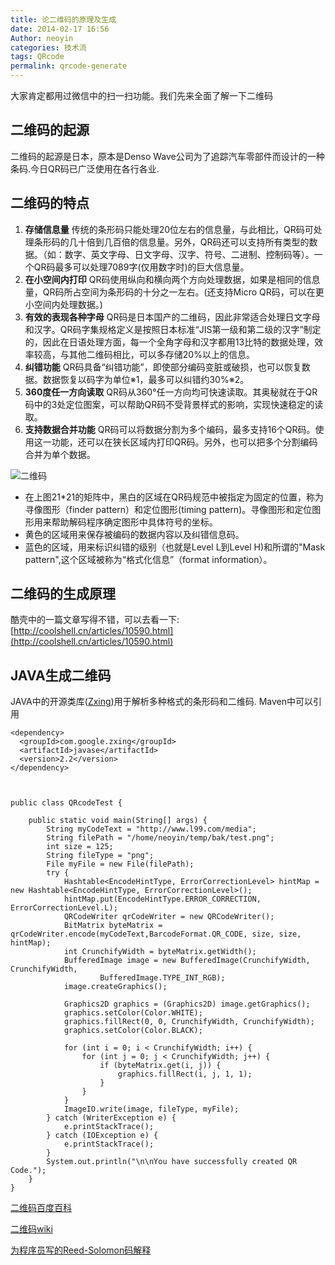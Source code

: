 ```yaml
---
title: 论二维码的原理及生成
date: 2014-02-17 16:56
Author: neoyin
categories: 技术流
tags: QRcode
permalink: qrcode-generate
---
```



大家肯定都用过微信中的扫一扫功能。我们先来全面了解一下二维码

二维码的起源
------------

二维码的起源是日本，原本是Denso
Wave公司为了追踪汽车零部件而设计的一种条码.今日QR码已广泛使用在各行各业.

二维码的特点
------------

1.  **存储信息量**
    传统的条形码只能处理20位左右的信息量，与此相比，QR码可处理条形码的几十倍到几百倍的信息量。另外，QR码还可以支持所有类型的数据。（如：数字、英文字母、日文字母、汉字、符号、二进制、控制码等）。一个QR码最多可以处理7089字(仅用数字时)的巨大信息量。
2.  **在小空间内打印**
    QR码使用纵向和横向两个方向处理数据，如果是相同的信息量，QR码所占空间为条形码的十分之一左右。(还支持Micro
    QR码，可以在更小空间内处理数据。)
3.  **有效的表现各种字母**
    QR码是日本国产的二维码，因此非常适合处理日文字母和汉字。QR码字集规格定义是按照日本标准“JIS第一级和第二级的汉字”制定的，因此在日语处理方面，每一个全角字母和汉字都用13比特的数据处理，效率较高，与其他二维码相比，可以多存储20%以上的信息。
4.  **纠错功能**
    QR码具备“纠错功能”，即使部分编码变脏或破损，也可以恢复数据。数据恢复以码字为单位※1，最多可以纠错约30%※2。
5.  **360度任一方向读取**
    QR码从360°任一方向均可快速读取。其奥秘就在于QR码中的3处定位图案，可以帮助QR码不受背景样式的影响，实现快速稳定的读取。
6.  **支持数据合并功能**
    QR码可以将数据分割为多个编码，最多支持16个QR码。使用这一功能，还可以在狭长区域内打印QR码。另外，也可以把多个分割编码合并为单个数据。

![二维码](http://e.hiphotos.bdimg.com/album/s%3D550%3Bq%3D90%3Bc%3Dxiangce%2C100%2C100/sign=66197a630b24ab18e416e13205c197f0/d1160924ab18972be0789f8fe4cd7b899e510a30.jpg?referer=7eef5c76718da9771738b21b76ef&x=.jpg)

-   在上图21\*21的矩阵中，黑白的区域在QR码规范中被指定为固定的位置，称为寻像图形（finder
    pattern）和定位图形(timing
    pattern)。寻像图形和定位图形用来帮助解码程序确定图形中具体符号的坐标。
-   黄色的区域用来保存被编码的数据内容以及纠错信息码。
-   蓝色的区域，用来标识纠错的级别（也就是Level L到Level H)和所谓的"Mask
    pattern",这个区域被称为“格式化信息”（format information）。

<!--more-->

二维码的生成原理
----------------

酷壳中的一篇文章写得不错，可以去看一下:[http://coolshell.cn/articles/10590.html](http://coolshell.cn/articles/10590.html)

JAVA生成二维码
--------------

JAVA中的开源类库([Zxing](https://github.com/zxing/zxing))用于解析多种格式的条形码和二维码.
Maven中可以引用

    <dependency>
      <groupId>com.google.zxing</groupId>
      <artifactId>javase</artifactId>
      <version>2.2</version>
    </dependency>



    public class QRcodeTest {

        public static void main(String[] args) {
            String myCodeText = "http://www.l99.com/media";
            String filePath = "/home/neoyin/temp/bak/test.png";
            int size = 125;
            String fileType = "png";
            File myFile = new File(filePath);
            try {
                Hashtable<EncodeHintType, ErrorCorrectionLevel> hintMap = new Hashtable<EncodeHintType, ErrorCorrectionLevel>();
                hintMap.put(EncodeHintType.ERROR_CORRECTION, ErrorCorrectionLevel.L);
                QRCodeWriter qrCodeWriter = new QRCodeWriter();
                BitMatrix byteMatrix = qrCodeWriter.encode(myCodeText,BarcodeFormat.QR_CODE, size, size, hintMap);
                int CrunchifyWidth = byteMatrix.getWidth();
                BufferedImage image = new BufferedImage(CrunchifyWidth, CrunchifyWidth,
                        BufferedImage.TYPE_INT_RGB);
                image.createGraphics();

                Graphics2D graphics = (Graphics2D) image.getGraphics();
                graphics.setColor(Color.WHITE);
                graphics.fillRect(0, 0, CrunchifyWidth, CrunchifyWidth);
                graphics.setColor(Color.BLACK);

                for (int i = 0; i < CrunchifyWidth; i++) {
                    for (int j = 0; j < CrunchifyWidth; j++) {
                        if (byteMatrix.get(i, j)) {
                            graphics.fillRect(i, j, 1, 1);
                        }
                    }
                }
                ImageIO.write(image, fileType, myFile);
            } catch (WriterException e) {
                e.printStackTrace();
            } catch (IOException e) {
                e.printStackTrace();
            }
            System.out.println("\n\nYou have successfully created QR Code.");
        }    
    }

[二维码百度百科](http://www.baike.com/wiki/%E4%BA%8C%E7%BB%B4%E7%A0%81)

[二维码wiki](http://zh.wikipedia.org/wiki/QR%E7%A0%81)

[为程序员写的Reed-Solomon码解释](http://www.felix021.com/blog/read.php?2116)
